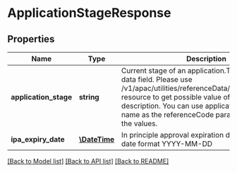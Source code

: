 # ApplicationStageResponse

## Properties
Name | Type | Description | Notes
------------ | ------------- | ------------- | -------------
**application_stage** | **string** | Current stage of an application.This is a reference data field. Please use /v1/apac/utilities/referenceData/{applicationStage} resource to get possible value of this field with description. You can use applicationStage field name as the referenceCode parameter to retrieve the values. | 
**ipa_expiry_date** | [**\DateTime**](\DateTime.md) | In principle approval expiration date in  ISO 8601 date format YYYY-MM-DD | [optional] 

[[Back to Model list]](../../README.md#documentation-for-models) [[Back to API list]](../../README.md#documentation-for-api-endpoints) [[Back to README]](../../README.md)


